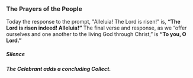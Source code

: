 ### The Prayers of the People
Today the response to the prompt, "Alleluia! The Lord is risen!" is, **“The Lord is risen indeed! Alleluia!”** The final verse and response, as we “offer ourselves and one another to the living God through Christ,” is **“To you, O Lord.”**
##### Silence
##### The Celebrant adds a concluding Collect.
